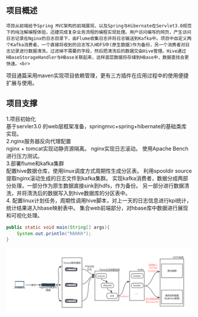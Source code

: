 ## 项目概述

    项目从前端给予Spring MVC架构的前端展现，以及Spring与Hibernate在Servlet3.0规范下的纯注解编程体验，迅捷完成复杂业务流程的编程实现处理。用户访问编写的网页，产生访问日志记录在Nginx的日志目录下，由Flume收集日志并将日志输送到Kafka中。项目中自定义两个Kafka消费者，一个直接将收到的日志写入HDFS中(原生数据)作为备份，另一个消费者对日志记录进行数据清洗，过滤掉不需要的字段，然后把清洗后的数据交由Hive管理。Hive通过HBaseStorageHandler与HBase关联起来，这样底层数据将存储到HBase中，数据查找会更快速。<br>
项目通篇采用maven实现项目依赖管理，更有三方插件在应用过程中的使用便捷扩展与使用。
## 项目支撑
1.项目初始化<br>
  基于servler3.0 的web层框架准备，springmvc+spring+hibernate的基础类库
  实现。<br>
2.nginx服务器反向代理配置<br>
  nginx + tomcat实现动静资源隔离。
  nginx实现日志滚动。
  使用Apache Bench进行压力测试。<br>
3.部署flume和kafka集群<br>
  配置hive数据仓库，使用linux调度方式周期性生成分区表。
  利用spooldir source提取nginx滚动生成的日志文件到kafka集群。
  实现kafka消费者，数据分成两部分处理，一部分作为原生数据直接sink到hdfs，作为备份。
  另一部分进行数据清洗，并将清洗后的数据写入到hive数据库的分区表中。<br>
4.
  配置linux计划任务，周期性调用hive脚本，对上一天的日志信息进行kpi统计，统计结果进入hbase映射表中。
  集合web前端部分，对hbase库中数据进行展现和可视化处理。
```Java
public static void main(String[] args){
    System.out.println("hhhhh");
}
```
![image](https://github.com/AlenaRuicheng/mybigdata/blob/master/elements/mybigdata-outline.jpg)
